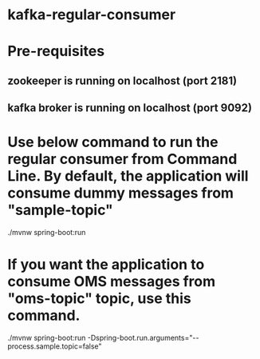 # kafka-regular-consumer

# Pre-requisites
## zookeeper is running on localhost (port 2181)
## kafka broker is running on localhost (port 9092)

# Use below command to run the regular consumer from Command Line. By default, the application will consume dummy messages from "sample-topic"
./mvnw spring-boot:run

# If you want the application to consume OMS messages from "oms-topic" topic, use this command.
./mvnw spring-boot:run -Dspring-boot.run.arguments="--process.sample.topic=false"

